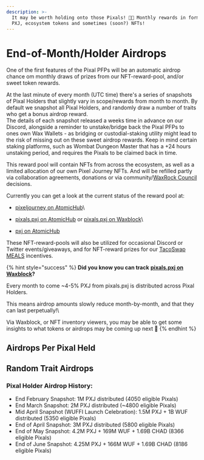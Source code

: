 ```yaml
---
description: >-
  It may be worth holding onto those Pixals! 👾👀 Monthly rewards in form of
  PXJ, ecosystem tokens and sometimes (soon?) NFTs!
---
```


# End-of-Month/Holder Airdrops

One of the first features of the Pixal PFPs will be an automatic airdrop chance om monthly draws of prizes from our NFT-reward-pool, and/or sweet token rewards.&#x20;

At the last minute of every month (UTC time) there's a series of snapshots of Pixal Holders that slightly vary in scope/rewards from month to month. By default we snapshot all Pixal Holders, and randomly draw a number of traits who get a bonus airdrop reward. \
The details of each snapshot released a weeks time in advance on our Discord, alongside a reminder to unstake/bridge back the Pixal PFPs to ones own Wax Wallets - as bridging or custodial-staking utility might lead to the risk of missing out on these sweet airdrop rewards. Keep in mind certain staking platforms, such as Wombat Dungeon Master that has a +24 hours unstaking period, and requires the Pixals to be claimed back in time.

This reward pool will contain NFTs from across the ecosystem, as well as a limited allocation of our own Pixel Journey NFTs. And will be refilled partly via collaboration agreements, donations or via community/[WaxRock Council](../the-waxrocks-council.md) decisions.

Currently you can get a look at the current status of the reward pool at:

* [pixeljourney on AtomicHub](https://atomichub.io/profile/wax-mainnet/pixeljourney)\

* [pixals.pxj on AtomicHub](https://atomichub.io/profile/wax-mainnet/pixals.pxj?blockchain=wax-mainnet\&order=desc\&sort=transferred) or [pixals.pxj on Waxblock](https://waxblock.io/account/pixals.pxj)\

* [pxj on AtomicHub](https://atomichub.io/profile/wax-mainnet/pxj)

These NFT-reward-pools will also be utilized for occasional Discord or Twitter events/giveaways, and for NFT-reward prizes for our [TacoSwap MEALS](../kickstarting-the-pxj-economy/staking-and-lp-rewards/tacoswap-meals-and-salsa.md) incentives.



{% hint style="success" %}
**Did you know you can track** [**pixals.pxj on Waxblock**](https://waxblock.io/account/pixals.pxj)**?**

Every month to come \~4-5% PXJ from pixals.pxj is distributed across Pixal Holders.

This means airdrop amounts slowly reduce month-by-month, and that they can last perpetually!\


Via Waxblock, or NFT inventory viewers, you may be able to get some insights to what tokens or airdrops may be coming up next 👀
{% endhint %}

## Airdrops Per Pixal Held



## Random Trait Airdrops





### Pixal Holder Airdrop History:

* End February Snapshot: 1M PXJ distributed (4050 eligible Pixals)
* End March Snapshot: 2M PXJ distributed (\~4800 eligible Pixals)
* Mid April Snapshot (WUFFI Launch Celebration): 1.5M PXJ + 1B WUF distributed (5350 eligible Pixals)
* End of April Snapshot: 3M PXJ distributed (5800 eligible Pixals)
* End of May Snapshot: 4.2M PXJ + 169M WUF + 1.69B CHAD (8366 eligible Pixals)
* End of June Snapshot: 4.25M PXJ + 166M WUF + 1.69B CHAD (8186 eligible Pixals)
